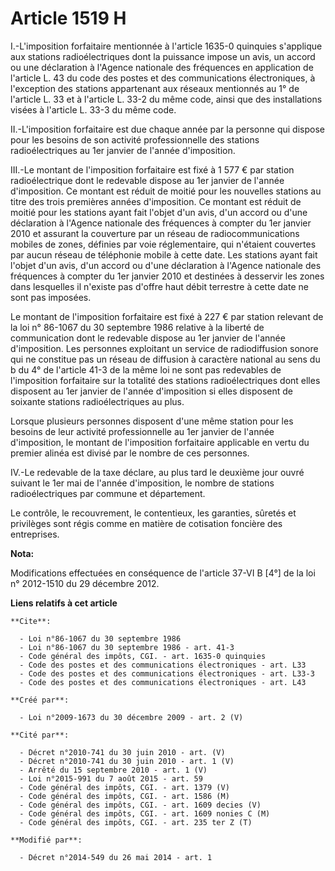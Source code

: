 # Article 1519 H

I.-L'imposition forfaitaire mentionnée à l'article 1635-0 quinquies s'applique aux stations radioélectriques dont la
puissance impose un avis, un accord ou une déclaration à l'Agence nationale des fréquences en application de l'article L. 43
du code des postes et des communications électroniques, à l'exception des stations appartenant aux réseaux mentionnés au 1°
de l'article L. 33 et à l'article L. 33-2 du même code, ainsi que des installations visées à l'article L. 33-3 du même code. 

II.-L'imposition forfaitaire est due chaque année par la personne qui dispose pour les besoins de son activité
professionnelle des stations radioélectriques au 1er janvier de l'année d'imposition. 

III.-Le montant de l'imposition forfaitaire est fixé à 1 577 € par station radioélectrique dont le redevable dispose au 1er
janvier de l'année d'imposition. Ce montant est réduit de moitié pour les nouvelles stations au titre des trois premières
années d'imposition. Ce montant est réduit de moitié pour les stations ayant fait l'objet d'un avis, d'un accord ou d'une
déclaration à l'Agence nationale des fréquences à compter du 1er janvier 2010 et assurant la couverture par un réseau de
radiocommunications mobiles de zones, définies par voie réglementaire, qui n'étaient couvertes par aucun réseau de téléphonie
mobile à cette date. Les stations ayant fait l'objet d'un avis, d'un accord ou d'une déclaration à l'Agence nationale des
fréquences à compter du 1er janvier 2010 et destinées à desservir les zones dans lesquelles il n'existe pas d'offre haut
débit terrestre à cette date ne sont pas imposées. 

Le montant de l'imposition forfaitaire est fixé à 227 € par station relevant de la loi n° 86-1067 du 30 septembre 1986
relative à la liberté de communication dont le redevable dispose au 1er janvier de l'année d'imposition. Les personnes
exploitant un service de radiodiffusion sonore qui ne constitue pas un réseau de diffusion à caractère national au sens du b
du 4° de l'article 41-3 de la même loi ne sont pas redevables de l'imposition forfaitaire sur la totalité des stations
radioélectriques dont elles disposent au 1er janvier de l'année d'imposition si elles disposent de soixante stations
radioélectriques au plus. 

Lorsque plusieurs personnes disposent d'une même station pour les besoins de leur activité professionnelle au 1er janvier de
l'année d'imposition, le montant de l'imposition forfaitaire applicable en vertu du premier alinéa est divisé par le nombre
de ces personnes. 

IV.-Le redevable de la taxe déclare, au plus tard le deuxième jour ouvré suivant le 1er mai de l'année d'imposition, le
nombre de stations radioélectriques par commune et département. 

Le contrôle, le recouvrement, le contentieux, les garanties, sûretés et privilèges sont régis comme en matière de cotisation
foncière des entreprises.

**Nota:**

Modifications effectuées en conséquence de l'article 37-VI B [4°] de la loi n° 2012-1510 du 29 décembre 2012.

**Liens relatifs à cet article**

	**Cite**:

	  - Loi n°86-1067 du 30 septembre 1986
	  - Loi n°86-1067 du 30 septembre 1986 - art. 41-3
	  - Code général des impôts, CGI. - art. 1635-0 quinquies
	  - Code des postes et des communications électroniques - art. L33
	  - Code des postes et des communications électroniques - art. L33-3
	  - Code des postes et des communications électroniques - art. L43

	**Créé par**:

	  - Loi n°2009-1673 du 30 décembre 2009 - art. 2 (V)

	**Cité par**:

	  - Décret n°2010-741 du 30 juin 2010 - art. (V)
	  - Décret n°2010-741 du 30 juin 2010 - art. 1 (V)
	  - Arrêté du 15 septembre 2010 - art. 1 (V)
	  - Loi n°2015-991 du 7 août 2015 - art. 59
	  - Code général des impôts, CGI. - art. 1379 (V)
	  - Code général des impôts, CGI. - art. 1586 (M)
	  - Code général des impôts, CGI. - art. 1609 decies (V)
	  - Code général des impôts, CGI. - art. 1609 nonies C (M)
	  - Code général des impôts, CGI. - art. 235 ter Z (T)

	**Modifié par**:

	  - Décret n°2014-549 du 26 mai 2014 - art. 1
